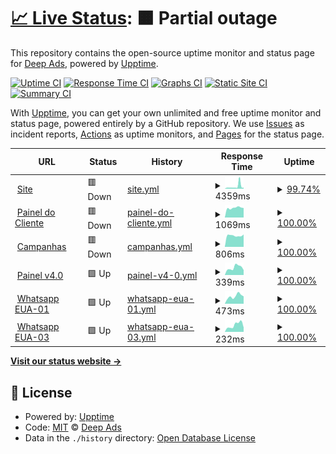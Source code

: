 # [📈 Live Status](https://status.deepads.com.br): <!--live status--> **🟧 Partial outage**

This repository contains the open-source uptime monitor and status page for [Deep Ads](https://deepads.com.br/), powered by [Upptime](https://github.com/upptime/upptime).

[![Uptime CI](https://github.com/Deep-Ads/status/workflows/Uptime%20CI/badge.svg)](https://github.com/Deep-Ads/status/actions?query=workflow%3A%22Uptime+CI%22)
[![Response Time CI](https://github.com/Deep-Ads/status/workflows/Response%20Time%20CI/badge.svg)](https://github.com/Deep-Ads/status/actions?query=workflow%3A%22Response+Time+CI%22)
[![Graphs CI](https://github.com/Deep-Ads/status/workflows/Graphs%20CI/badge.svg)](https://github.com/Deep-Ads/status/actions?query=workflow%3A%22Graphs+CI%22)
[![Static Site CI](https://github.com/Deep-Ads/status/workflows/Static%20Site%20CI/badge.svg)](https://github.com/Deep-Ads/status/actions?query=workflow%3A%22Static+Site+CI%22)
[![Summary CI](https://github.com/Deep-Ads/status/workflows/Summary%20CI/badge.svg)](https://github.com/Deep-Ads/status/actions?query=workflow%3A%22Summary+CI%22)

With [Upptime](https://upptime.js.org), you can get your own unlimited and free uptime monitor and status page, powered entirely by a GitHub repository. We use [Issues](https://github.com/Deep-Ads/status/issues) as incident reports, [Actions](https://github.com/Deep-Ads/status/actions) as uptime monitors, and [Pages](https://status.deepads.com.br) for the status page.

<!--start: status pages-->
<!-- This summary is generated by Upptime (https://github.com/upptime/upptime) -->
<!-- Do not edit this manually, your changes will be overwritten -->
<!-- prettier-ignore -->
| URL | Status | History | Response Time | Uptime |
| --- | ------ | ------- | ------------- | ------ |
| <img alt="" src="https://favicons.githubusercontent.com/www.deeptools.com.br" height="13"> [Site](https://www.deeptools.com.br) | 🟥 Down | [site.yml](https://github.com/Deep-Ads/status/commits/HEAD/history/site.yml) | <details><summary><img alt="Response time graph" src="./graphs/site/response-time-week.png" height="20"> 4359ms</summary><br><a href="https://status.deepads.com.br/history/site"><img alt="Response time 626" src="https://img.shields.io/endpoint?url=https%3A%2F%2Fraw.githubusercontent.com%2FDeep-Ads%2Fstatus%2FHEAD%2Fapi%2Fsite%2Fresponse-time.json"></a><br><a href="https://status.deepads.com.br/history/site"><img alt="24-hour response time 2139" src="https://img.shields.io/endpoint?url=https%3A%2F%2Fraw.githubusercontent.com%2FDeep-Ads%2Fstatus%2FHEAD%2Fapi%2Fsite%2Fresponse-time-day.json"></a><br><a href="https://status.deepads.com.br/history/site"><img alt="7-day response time 4359" src="https://img.shields.io/endpoint?url=https%3A%2F%2Fraw.githubusercontent.com%2FDeep-Ads%2Fstatus%2FHEAD%2Fapi%2Fsite%2Fresponse-time-week.json"></a><br><a href="https://status.deepads.com.br/history/site"><img alt="30-day response time 2707" src="https://img.shields.io/endpoint?url=https%3A%2F%2Fraw.githubusercontent.com%2FDeep-Ads%2Fstatus%2FHEAD%2Fapi%2Fsite%2Fresponse-time-month.json"></a><br><a href="https://status.deepads.com.br/history/site"><img alt="1-year response time 626" src="https://img.shields.io/endpoint?url=https%3A%2F%2Fraw.githubusercontent.com%2FDeep-Ads%2Fstatus%2FHEAD%2Fapi%2Fsite%2Fresponse-time-year.json"></a></details> | <details><summary><a href="https://status.deepads.com.br/history/site">99.74%</a></summary><a href="https://status.deepads.com.br/history/site"><img alt="All-time uptime 99.98%" src="https://img.shields.io/endpoint?url=https%3A%2F%2Fraw.githubusercontent.com%2FDeep-Ads%2Fstatus%2FHEAD%2Fapi%2Fsite%2Fuptime.json"></a><br><a href="https://status.deepads.com.br/history/site"><img alt="24-hour uptime 99.77%" src="https://img.shields.io/endpoint?url=https%3A%2F%2Fraw.githubusercontent.com%2FDeep-Ads%2Fstatus%2FHEAD%2Fapi%2Fsite%2Fuptime-day.json"></a><br><a href="https://status.deepads.com.br/history/site"><img alt="7-day uptime 99.74%" src="https://img.shields.io/endpoint?url=https%3A%2F%2Fraw.githubusercontent.com%2FDeep-Ads%2Fstatus%2FHEAD%2Fapi%2Fsite%2Fuptime-week.json"></a><br><a href="https://status.deepads.com.br/history/site"><img alt="30-day uptime 99.94%" src="https://img.shields.io/endpoint?url=https%3A%2F%2Fraw.githubusercontent.com%2FDeep-Ads%2Fstatus%2FHEAD%2Fapi%2Fsite%2Fuptime-month.json"></a><br><a href="https://status.deepads.com.br/history/site"><img alt="1-year uptime 99.98%" src="https://img.shields.io/endpoint?url=https%3A%2F%2Fraw.githubusercontent.com%2FDeep-Ads%2Fstatus%2FHEAD%2Fapi%2Fsite%2Fuptime-year.json"></a></details>
| <img alt="" src="https://favicons.githubusercontent.com/app.deeptools.com.br" height="13"> [Painel do Cliente](https://app.deeptools.com.br) | 🟥 Down | [painel-do-cliente.yml](https://github.com/Deep-Ads/status/commits/HEAD/history/painel-do-cliente.yml) | <details><summary><img alt="Response time graph" src="./graphs/painel-do-cliente/response-time-week.png" height="20"> 1069ms</summary><br><a href="https://status.deepads.com.br/history/painel-do-cliente"><img alt="Response time 859" src="https://img.shields.io/endpoint?url=https%3A%2F%2Fraw.githubusercontent.com%2FDeep-Ads%2Fstatus%2FHEAD%2Fapi%2Fpainel-do-cliente%2Fresponse-time.json"></a><br><a href="https://status.deepads.com.br/history/painel-do-cliente"><img alt="24-hour response time 1055" src="https://img.shields.io/endpoint?url=https%3A%2F%2Fraw.githubusercontent.com%2FDeep-Ads%2Fstatus%2FHEAD%2Fapi%2Fpainel-do-cliente%2Fresponse-time-day.json"></a><br><a href="https://status.deepads.com.br/history/painel-do-cliente"><img alt="7-day response time 1069" src="https://img.shields.io/endpoint?url=https%3A%2F%2Fraw.githubusercontent.com%2FDeep-Ads%2Fstatus%2FHEAD%2Fapi%2Fpainel-do-cliente%2Fresponse-time-week.json"></a><br><a href="https://status.deepads.com.br/history/painel-do-cliente"><img alt="30-day response time 823" src="https://img.shields.io/endpoint?url=https%3A%2F%2Fraw.githubusercontent.com%2FDeep-Ads%2Fstatus%2FHEAD%2Fapi%2Fpainel-do-cliente%2Fresponse-time-month.json"></a><br><a href="https://status.deepads.com.br/history/painel-do-cliente"><img alt="1-year response time 859" src="https://img.shields.io/endpoint?url=https%3A%2F%2Fraw.githubusercontent.com%2FDeep-Ads%2Fstatus%2FHEAD%2Fapi%2Fpainel-do-cliente%2Fresponse-time-year.json"></a></details> | <details><summary><a href="https://status.deepads.com.br/history/painel-do-cliente">100.00%</a></summary><a href="https://status.deepads.com.br/history/painel-do-cliente"><img alt="All-time uptime 99.98%" src="https://img.shields.io/endpoint?url=https%3A%2F%2Fraw.githubusercontent.com%2FDeep-Ads%2Fstatus%2FHEAD%2Fapi%2Fpainel-do-cliente%2Fuptime.json"></a><br><a href="https://status.deepads.com.br/history/painel-do-cliente"><img alt="24-hour uptime 99.99%" src="https://img.shields.io/endpoint?url=https%3A%2F%2Fraw.githubusercontent.com%2FDeep-Ads%2Fstatus%2FHEAD%2Fapi%2Fpainel-do-cliente%2Fuptime-day.json"></a><br><a href="https://status.deepads.com.br/history/painel-do-cliente"><img alt="7-day uptime 100.00%" src="https://img.shields.io/endpoint?url=https%3A%2F%2Fraw.githubusercontent.com%2FDeep-Ads%2Fstatus%2FHEAD%2Fapi%2Fpainel-do-cliente%2Fuptime-week.json"></a><br><a href="https://status.deepads.com.br/history/painel-do-cliente"><img alt="30-day uptime 100.00%" src="https://img.shields.io/endpoint?url=https%3A%2F%2Fraw.githubusercontent.com%2FDeep-Ads%2Fstatus%2FHEAD%2Fapi%2Fpainel-do-cliente%2Fuptime-month.json"></a><br><a href="https://status.deepads.com.br/history/painel-do-cliente"><img alt="1-year uptime 99.98%" src="https://img.shields.io/endpoint?url=https%3A%2F%2Fraw.githubusercontent.com%2FDeep-Ads%2Fstatus%2FHEAD%2Fapi%2Fpainel-do-cliente%2Fuptime-year.json"></a></details>
| <img alt="" src="https://favicons.githubusercontent.com/lancamento.deepads.com.br" height="13"> [Campanhas](https://lancamento.deepads.com.br) | 🟥 Down | [campanhas.yml](https://github.com/Deep-Ads/status/commits/HEAD/history/campanhas.yml) | <details><summary><img alt="Response time graph" src="./graphs/campanhas/response-time-week.png" height="20"> 806ms</summary><br><a href="https://status.deepads.com.br/history/campanhas"><img alt="Response time 717" src="https://img.shields.io/endpoint?url=https%3A%2F%2Fraw.githubusercontent.com%2FDeep-Ads%2Fstatus%2FHEAD%2Fapi%2Fcampanhas%2Fresponse-time.json"></a><br><a href="https://status.deepads.com.br/history/campanhas"><img alt="24-hour response time 884" src="https://img.shields.io/endpoint?url=https%3A%2F%2Fraw.githubusercontent.com%2FDeep-Ads%2Fstatus%2FHEAD%2Fapi%2Fcampanhas%2Fresponse-time-day.json"></a><br><a href="https://status.deepads.com.br/history/campanhas"><img alt="7-day response time 806" src="https://img.shields.io/endpoint?url=https%3A%2F%2Fraw.githubusercontent.com%2FDeep-Ads%2Fstatus%2FHEAD%2Fapi%2Fcampanhas%2Fresponse-time-week.json"></a><br><a href="https://status.deepads.com.br/history/campanhas"><img alt="30-day response time 798" src="https://img.shields.io/endpoint?url=https%3A%2F%2Fraw.githubusercontent.com%2FDeep-Ads%2Fstatus%2FHEAD%2Fapi%2Fcampanhas%2Fresponse-time-month.json"></a><br><a href="https://status.deepads.com.br/history/campanhas"><img alt="1-year response time 717" src="https://img.shields.io/endpoint?url=https%3A%2F%2Fraw.githubusercontent.com%2FDeep-Ads%2Fstatus%2FHEAD%2Fapi%2Fcampanhas%2Fresponse-time-year.json"></a></details> | <details><summary><a href="https://status.deepads.com.br/history/campanhas">100.00%</a></summary><a href="https://status.deepads.com.br/history/campanhas"><img alt="All-time uptime 99.88%" src="https://img.shields.io/endpoint?url=https%3A%2F%2Fraw.githubusercontent.com%2FDeep-Ads%2Fstatus%2FHEAD%2Fapi%2Fcampanhas%2Fuptime.json"></a><br><a href="https://status.deepads.com.br/history/campanhas"><img alt="24-hour uptime 99.99%" src="https://img.shields.io/endpoint?url=https%3A%2F%2Fraw.githubusercontent.com%2FDeep-Ads%2Fstatus%2FHEAD%2Fapi%2Fcampanhas%2Fuptime-day.json"></a><br><a href="https://status.deepads.com.br/history/campanhas"><img alt="7-day uptime 100.00%" src="https://img.shields.io/endpoint?url=https%3A%2F%2Fraw.githubusercontent.com%2FDeep-Ads%2Fstatus%2FHEAD%2Fapi%2Fcampanhas%2Fuptime-week.json"></a><br><a href="https://status.deepads.com.br/history/campanhas"><img alt="30-day uptime 100.00%" src="https://img.shields.io/endpoint?url=https%3A%2F%2Fraw.githubusercontent.com%2FDeep-Ads%2Fstatus%2FHEAD%2Fapi%2Fcampanhas%2Fuptime-month.json"></a><br><a href="https://status.deepads.com.br/history/campanhas"><img alt="1-year uptime 99.88%" src="https://img.shields.io/endpoint?url=https%3A%2F%2Fraw.githubusercontent.com%2FDeep-Ads%2Fstatus%2FHEAD%2Fapi%2Fcampanhas%2Fuptime-year.json"></a></details>
| <img alt="" src="https://favicons.githubusercontent.com/v4.deeptools.com.br" height="13"> [Painel v4.0](https://v4.deeptools.com.br) | 🟩 Up | [painel-v4-0.yml](https://github.com/Deep-Ads/status/commits/HEAD/history/painel-v4-0.yml) | <details><summary><img alt="Response time graph" src="./graphs/painel-v4-0/response-time-week.png" height="20"> 339ms</summary><br><a href="https://status.deepads.com.br/history/painel-v4-0"><img alt="Response time 521" src="https://img.shields.io/endpoint?url=https%3A%2F%2Fraw.githubusercontent.com%2FDeep-Ads%2Fstatus%2FHEAD%2Fapi%2Fpainel-v4-0%2Fresponse-time.json"></a><br><a href="https://status.deepads.com.br/history/painel-v4-0"><img alt="24-hour response time 227" src="https://img.shields.io/endpoint?url=https%3A%2F%2Fraw.githubusercontent.com%2FDeep-Ads%2Fstatus%2FHEAD%2Fapi%2Fpainel-v4-0%2Fresponse-time-day.json"></a><br><a href="https://status.deepads.com.br/history/painel-v4-0"><img alt="7-day response time 339" src="https://img.shields.io/endpoint?url=https%3A%2F%2Fraw.githubusercontent.com%2FDeep-Ads%2Fstatus%2FHEAD%2Fapi%2Fpainel-v4-0%2Fresponse-time-week.json"></a><br><a href="https://status.deepads.com.br/history/painel-v4-0"><img alt="30-day response time 451" src="https://img.shields.io/endpoint?url=https%3A%2F%2Fraw.githubusercontent.com%2FDeep-Ads%2Fstatus%2FHEAD%2Fapi%2Fpainel-v4-0%2Fresponse-time-month.json"></a><br><a href="https://status.deepads.com.br/history/painel-v4-0"><img alt="1-year response time 521" src="https://img.shields.io/endpoint?url=https%3A%2F%2Fraw.githubusercontent.com%2FDeep-Ads%2Fstatus%2FHEAD%2Fapi%2Fpainel-v4-0%2Fresponse-time-year.json"></a></details> | <details><summary><a href="https://status.deepads.com.br/history/painel-v4-0">100.00%</a></summary><a href="https://status.deepads.com.br/history/painel-v4-0"><img alt="All-time uptime 99.80%" src="https://img.shields.io/endpoint?url=https%3A%2F%2Fraw.githubusercontent.com%2FDeep-Ads%2Fstatus%2FHEAD%2Fapi%2Fpainel-v4-0%2Fuptime.json"></a><br><a href="https://status.deepads.com.br/history/painel-v4-0"><img alt="24-hour uptime 100.00%" src="https://img.shields.io/endpoint?url=https%3A%2F%2Fraw.githubusercontent.com%2FDeep-Ads%2Fstatus%2FHEAD%2Fapi%2Fpainel-v4-0%2Fuptime-day.json"></a><br><a href="https://status.deepads.com.br/history/painel-v4-0"><img alt="7-day uptime 100.00%" src="https://img.shields.io/endpoint?url=https%3A%2F%2Fraw.githubusercontent.com%2FDeep-Ads%2Fstatus%2FHEAD%2Fapi%2Fpainel-v4-0%2Fuptime-week.json"></a><br><a href="https://status.deepads.com.br/history/painel-v4-0"><img alt="30-day uptime 99.90%" src="https://img.shields.io/endpoint?url=https%3A%2F%2Fraw.githubusercontent.com%2FDeep-Ads%2Fstatus%2FHEAD%2Fapi%2Fpainel-v4-0%2Fuptime-month.json"></a><br><a href="https://status.deepads.com.br/history/painel-v4-0"><img alt="1-year uptime 99.80%" src="https://img.shields.io/endpoint?url=https%3A%2F%2Fraw.githubusercontent.com%2FDeep-Ads%2Fstatus%2FHEAD%2Fapi%2Fpainel-v4-0%2Fuptime-year.json"></a></details>
| <img alt="" src="https://favicons.githubusercontent.com/wpp-01.deepads.com.br" height="13"> [Whatsapp EUA-01](https://wpp-01.deepads.com.br) | 🟩 Up | [whatsapp-eua-01.yml](https://github.com/Deep-Ads/status/commits/HEAD/history/whatsapp-eua-01.yml) | <details><summary><img alt="Response time graph" src="./graphs/whatsapp-eua-01/response-time-week.png" height="20"> 473ms</summary><br><a href="https://status.deepads.com.br/history/whatsapp-eua-01"><img alt="Response time 497" src="https://img.shields.io/endpoint?url=https%3A%2F%2Fraw.githubusercontent.com%2FDeep-Ads%2Fstatus%2FHEAD%2Fapi%2Fwhatsapp-eua-01%2Fresponse-time.json"></a><br><a href="https://status.deepads.com.br/history/whatsapp-eua-01"><img alt="24-hour response time 461" src="https://img.shields.io/endpoint?url=https%3A%2F%2Fraw.githubusercontent.com%2FDeep-Ads%2Fstatus%2FHEAD%2Fapi%2Fwhatsapp-eua-01%2Fresponse-time-day.json"></a><br><a href="https://status.deepads.com.br/history/whatsapp-eua-01"><img alt="7-day response time 473" src="https://img.shields.io/endpoint?url=https%3A%2F%2Fraw.githubusercontent.com%2FDeep-Ads%2Fstatus%2FHEAD%2Fapi%2Fwhatsapp-eua-01%2Fresponse-time-week.json"></a><br><a href="https://status.deepads.com.br/history/whatsapp-eua-01"><img alt="30-day response time 511" src="https://img.shields.io/endpoint?url=https%3A%2F%2Fraw.githubusercontent.com%2FDeep-Ads%2Fstatus%2FHEAD%2Fapi%2Fwhatsapp-eua-01%2Fresponse-time-month.json"></a><br><a href="https://status.deepads.com.br/history/whatsapp-eua-01"><img alt="1-year response time 497" src="https://img.shields.io/endpoint?url=https%3A%2F%2Fraw.githubusercontent.com%2FDeep-Ads%2Fstatus%2FHEAD%2Fapi%2Fwhatsapp-eua-01%2Fresponse-time-year.json"></a></details> | <details><summary><a href="https://status.deepads.com.br/history/whatsapp-eua-01">100.00%</a></summary><a href="https://status.deepads.com.br/history/whatsapp-eua-01"><img alt="All-time uptime 99.80%" src="https://img.shields.io/endpoint?url=https%3A%2F%2Fraw.githubusercontent.com%2FDeep-Ads%2Fstatus%2FHEAD%2Fapi%2Fwhatsapp-eua-01%2Fuptime.json"></a><br><a href="https://status.deepads.com.br/history/whatsapp-eua-01"><img alt="24-hour uptime 100.00%" src="https://img.shields.io/endpoint?url=https%3A%2F%2Fraw.githubusercontent.com%2FDeep-Ads%2Fstatus%2FHEAD%2Fapi%2Fwhatsapp-eua-01%2Fuptime-day.json"></a><br><a href="https://status.deepads.com.br/history/whatsapp-eua-01"><img alt="7-day uptime 100.00%" src="https://img.shields.io/endpoint?url=https%3A%2F%2Fraw.githubusercontent.com%2FDeep-Ads%2Fstatus%2FHEAD%2Fapi%2Fwhatsapp-eua-01%2Fuptime-week.json"></a><br><a href="https://status.deepads.com.br/history/whatsapp-eua-01"><img alt="30-day uptime 99.90%" src="https://img.shields.io/endpoint?url=https%3A%2F%2Fraw.githubusercontent.com%2FDeep-Ads%2Fstatus%2FHEAD%2Fapi%2Fwhatsapp-eua-01%2Fuptime-month.json"></a><br><a href="https://status.deepads.com.br/history/whatsapp-eua-01"><img alt="1-year uptime 99.80%" src="https://img.shields.io/endpoint?url=https%3A%2F%2Fraw.githubusercontent.com%2FDeep-Ads%2Fstatus%2FHEAD%2Fapi%2Fwhatsapp-eua-01%2Fuptime-year.json"></a></details>
| <img alt="" src="https://favicons.githubusercontent.com/wpp-03.deepads.com.br" height="13"> [Whatsapp EUA-03](https://wpp-03.deepads.com.br) | 🟩 Up | [whatsapp-eua-03.yml](https://github.com/Deep-Ads/status/commits/HEAD/history/whatsapp-eua-03.yml) | <details><summary><img alt="Response time graph" src="./graphs/whatsapp-eua-03/response-time-week.png" height="20"> 232ms</summary><br><a href="https://status.deepads.com.br/history/whatsapp-eua-03"><img alt="Response time 319" src="https://img.shields.io/endpoint?url=https%3A%2F%2Fraw.githubusercontent.com%2FDeep-Ads%2Fstatus%2FHEAD%2Fapi%2Fwhatsapp-eua-03%2Fresponse-time.json"></a><br><a href="https://status.deepads.com.br/history/whatsapp-eua-03"><img alt="24-hour response time 150" src="https://img.shields.io/endpoint?url=https%3A%2F%2Fraw.githubusercontent.com%2FDeep-Ads%2Fstatus%2FHEAD%2Fapi%2Fwhatsapp-eua-03%2Fresponse-time-day.json"></a><br><a href="https://status.deepads.com.br/history/whatsapp-eua-03"><img alt="7-day response time 232" src="https://img.shields.io/endpoint?url=https%3A%2F%2Fraw.githubusercontent.com%2FDeep-Ads%2Fstatus%2FHEAD%2Fapi%2Fwhatsapp-eua-03%2Fresponse-time-week.json"></a><br><a href="https://status.deepads.com.br/history/whatsapp-eua-03"><img alt="30-day response time 331" src="https://img.shields.io/endpoint?url=https%3A%2F%2Fraw.githubusercontent.com%2FDeep-Ads%2Fstatus%2FHEAD%2Fapi%2Fwhatsapp-eua-03%2Fresponse-time-month.json"></a><br><a href="https://status.deepads.com.br/history/whatsapp-eua-03"><img alt="1-year response time 319" src="https://img.shields.io/endpoint?url=https%3A%2F%2Fraw.githubusercontent.com%2FDeep-Ads%2Fstatus%2FHEAD%2Fapi%2Fwhatsapp-eua-03%2Fresponse-time-year.json"></a></details> | <details><summary><a href="https://status.deepads.com.br/history/whatsapp-eua-03">100.00%</a></summary><a href="https://status.deepads.com.br/history/whatsapp-eua-03"><img alt="All-time uptime 99.28%" src="https://img.shields.io/endpoint?url=https%3A%2F%2Fraw.githubusercontent.com%2FDeep-Ads%2Fstatus%2FHEAD%2Fapi%2Fwhatsapp-eua-03%2Fuptime.json"></a><br><a href="https://status.deepads.com.br/history/whatsapp-eua-03"><img alt="24-hour uptime 100.00%" src="https://img.shields.io/endpoint?url=https%3A%2F%2Fraw.githubusercontent.com%2FDeep-Ads%2Fstatus%2FHEAD%2Fapi%2Fwhatsapp-eua-03%2Fuptime-day.json"></a><br><a href="https://status.deepads.com.br/history/whatsapp-eua-03"><img alt="7-day uptime 100.00%" src="https://img.shields.io/endpoint?url=https%3A%2F%2Fraw.githubusercontent.com%2FDeep-Ads%2Fstatus%2FHEAD%2Fapi%2Fwhatsapp-eua-03%2Fuptime-week.json"></a><br><a href="https://status.deepads.com.br/history/whatsapp-eua-03"><img alt="30-day uptime 99.91%" src="https://img.shields.io/endpoint?url=https%3A%2F%2Fraw.githubusercontent.com%2FDeep-Ads%2Fstatus%2FHEAD%2Fapi%2Fwhatsapp-eua-03%2Fuptime-month.json"></a><br><a href="https://status.deepads.com.br/history/whatsapp-eua-03"><img alt="1-year uptime 99.28%" src="https://img.shields.io/endpoint?url=https%3A%2F%2Fraw.githubusercontent.com%2FDeep-Ads%2Fstatus%2FHEAD%2Fapi%2Fwhatsapp-eua-03%2Fuptime-year.json"></a></details>

<!--end: status pages-->

[**Visit our status website →**](https://status.deepads.com.br)

## 📄 License

- Powered by: [Upptime](https://github.com/upptime/upptime)
- Code: [MIT](./LICENSE) © [Deep Ads](https://deepads.com.br/)
- Data in the `./history` directory: [Open Database License](https://opendatacommons.org/licenses/odbl/1-0/)
